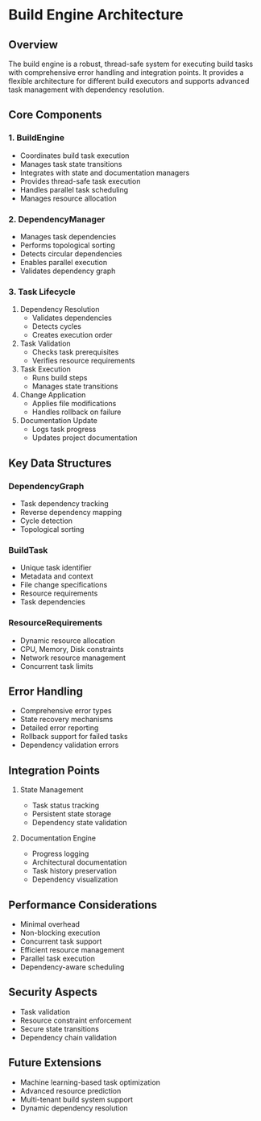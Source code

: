 # Build Engine Architecture

## Overview
The build engine is a robust, thread-safe system for executing build tasks with comprehensive error handling and integration points. It provides a flexible architecture for different build executors and supports advanced task management with dependency resolution.

## Core Components

### 1. BuildEngine
- Coordinates build task execution
- Manages task state transitions
- Integrates with state and documentation managers
- Provides thread-safe task execution
- Handles parallel task scheduling
- Manages resource allocation

### 2. DependencyManager
- Manages task dependencies
- Performs topological sorting
- Detects circular dependencies
- Enables parallel execution
- Validates dependency graph

### 3. Task Lifecycle
1. Dependency Resolution
   - Validates dependencies
   - Detects cycles
   - Creates execution order
2. Task Validation
   - Checks task prerequisites
   - Verifies resource requirements
3. Task Execution
   - Runs build steps
   - Manages state transitions
4. Change Application
   - Applies file modifications
   - Handles rollback on failure
5. Documentation Update
   - Logs task progress
   - Updates project documentation

## Key Data Structures

### DependencyGraph
- Task dependency tracking
- Reverse dependency mapping
- Cycle detection
- Topological sorting

### BuildTask
- Unique task identifier
- Metadata and context
- File change specifications
- Resource requirements
- Task dependencies

### ResourceRequirements
- Dynamic resource allocation
- CPU, Memory, Disk constraints
- Network resource management
- Concurrent task limits

## Error Handling
- Comprehensive error types
- State recovery mechanisms
- Detailed error reporting
- Rollback support for failed tasks
- Dependency validation errors

## Integration Points
1. State Management
   - Task status tracking
   - Persistent state storage
   - Dependency state validation

2. Documentation Engine
   - Progress logging
   - Architectural documentation
   - Task history preservation
   - Dependency visualization

## Performance Considerations
- Minimal overhead
- Non-blocking execution
- Concurrent task support
- Efficient resource management
- Parallel task execution
- Dependency-aware scheduling

## Security Aspects
- Task validation
- Resource constraint enforcement
- Secure state transitions
- Dependency chain validation

## Future Extensions
- Machine learning-based task optimization
- Advanced resource prediction
- Multi-tenant build system support
- Dynamic dependency resolution
